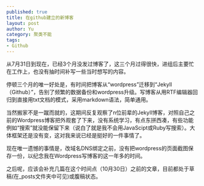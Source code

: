 ```yaml
--- 
published: true
title: 在github建立的新博客
layout: post
author: Yu
category: 聚类不能
tags:
- Github
---
```

从7月31日到现在，已经3个月没发过博客了，这三个月过得很快，进组后主要忙在工作上，也没有抽时间补写一些当时想写的内容。

停顿三个月的唯一好处是，有时间把博客从<q>wordpress</q>迁移到<q>Jekyll（Github）</q>，告别了频繁的数据备份和wordpress升级。写博客从用RTF编辑器回归到直接用txt文档的模式，采用markdown语法，简单通用。

当然搬家不是一蹴而就的，这期间反复观察了n位前辈的Jekyll博客，对照自己之前的Wordpress博客把外观套了下来，没有系统学习，有点东拼西凑，有些功能例如“搜索”就没能保留下来（说白了就是我不会用JavaScipt或Ruby写搜索）。大体框架还是没有变，这对我来说已经是挺好的一件事情了。

现在唯一遗憾的事情是，改域名DNS绑定之前，没有把wordpress的页面截图保存一份，以纪念我在Wordpress写博客的这一年多的时间。

之后呢，应该会补充几篇在这个时间点（10月30日）之前的文章，目前都处于草稿(在_posts文件夹中可见)或腹稿状态。

